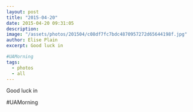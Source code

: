 ```yaml
---
layout: post
title: "2015-04-20"
date: 2015-04-20 09:31:05
description: 
image: "/assets/photos/201504/c08df7fc7bdc4870957272d65644198f.jpg"
author: Elise Plain
excerpt: Good luck in

#UAMorning
tags: 
  - photos
  - all
---
```


Good luck in

#UAMorning
<p></p>

